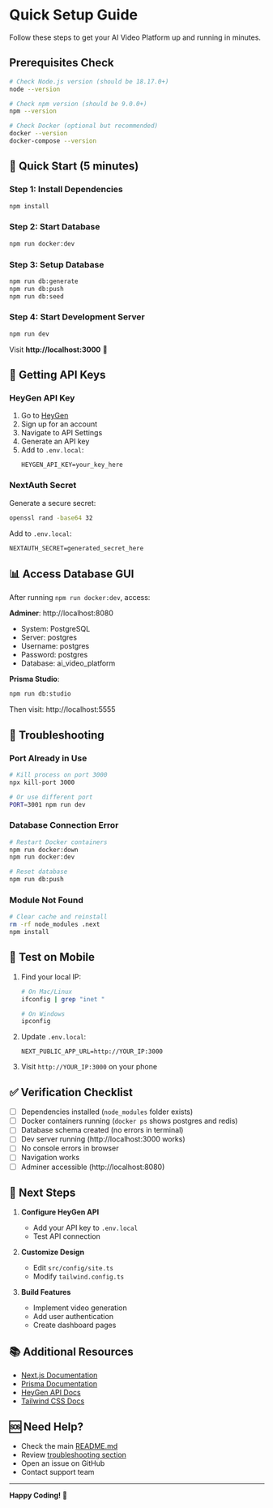 # Quick Setup Guide

Follow these steps to get your AI Video Platform up and running in minutes.

## Prerequisites Check

```bash
# Check Node.js version (should be 18.17.0+)
node --version

# Check npm version (should be 9.0.0+)
npm --version

# Check Docker (optional but recommended)
docker --version
docker-compose --version
```

## 🚀 Quick Start (5 minutes)

### Step 1: Install Dependencies
```bash
npm install
```

### Step 2: Start Database
```bash
npm run docker:dev
```

### Step 3: Setup Database
```bash
npm run db:generate
npm run db:push
npm run db:seed
```

### Step 4: Start Development Server
```bash
npm run dev
```

Visit **http://localhost:3000** 🎉

## 🔑 Getting API Keys

### HeyGen API Key

1. Go to [HeyGen](https://heygen.com)
2. Sign up for an account
3. Navigate to API Settings
4. Generate an API key
5. Add to `.env.local`:
   ```
   HEYGEN_API_KEY=your_key_here
   ```

### NextAuth Secret

Generate a secure secret:
```bash
openssl rand -base64 32
```

Add to `.env.local`:
```
NEXTAUTH_SECRET=generated_secret_here
```

## 📊 Access Database GUI

After running `npm run docker:dev`, access:

**Adminer**: http://localhost:8080
- System: PostgreSQL
- Server: postgres
- Username: postgres
- Password: postgres
- Database: ai_video_platform

**Prisma Studio**: 
```bash
npm run db:studio
```
Then visit: http://localhost:5555

## 🐛 Troubleshooting

### Port Already in Use
```bash
# Kill process on port 3000
npx kill-port 3000

# Or use different port
PORT=3001 npm run dev
```

### Database Connection Error
```bash
# Restart Docker containers
npm run docker:down
npm run docker:dev

# Reset database
npm run db:push
```

### Module Not Found
```bash
# Clear cache and reinstall
rm -rf node_modules .next
npm install
```

## 📱 Test on Mobile

1. Find your local IP:
   ```bash
   # On Mac/Linux
   ifconfig | grep "inet "
   
   # On Windows
   ipconfig
   ```

2. Update `.env.local`:
   ```
   NEXT_PUBLIC_APP_URL=http://YOUR_IP:3000
   ```

3. Visit `http://YOUR_IP:3000` on your phone

## ✅ Verification Checklist

- [ ] Dependencies installed (`node_modules` folder exists)
- [ ] Docker containers running (`docker ps` shows postgres and redis)
- [ ] Database schema created (no errors in terminal)
- [ ] Dev server running (http://localhost:3000 works)
- [ ] No console errors in browser
- [ ] Navigation works
- [ ] Adminer accessible (http://localhost:8080)

## 🎯 Next Steps

1. **Configure HeyGen API**
   - Add your API key to `.env.local`
   - Test API connection

2. **Customize Design**
   - Edit `src/config/site.ts`
   - Modify `tailwind.config.ts`

3. **Build Features**
   - Implement video generation
   - Add user authentication
   - Create dashboard pages

## 📚 Additional Resources

- [Next.js Documentation](https://nextjs.org/docs)
- [Prisma Documentation](https://www.prisma.io/docs)
- [HeyGen API Docs](https://docs.heygen.com)
- [Tailwind CSS Docs](https://tailwindcss.com/docs)

## 🆘 Need Help?

- Check the main [README.md](./README.md)
- Review [troubleshooting section](#-troubleshooting)
- Open an issue on GitHub
- Contact support team

---

**Happy Coding! 🚀**

